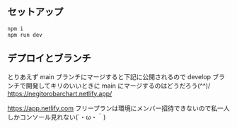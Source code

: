 ## セットアップ

```npm
npm i
npm run dev
```

## デプロイとブランチ

とりあえず main ブランチにマージすると下記に公開されるので develop ブランチで開発してキリのいいときに main にマージするのはどうだろう(^^)/  
https://negitorobarchart.netlify.app/

https://app.netlify.com
フリープランは環境にメンバー招待できないので私一人しかコンソール見れない(´・ω・｀)
